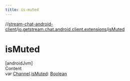 ```yaml
---
title: is-muted
---
```

//[stream-chat-android-client](../../index.md)/[io.getstream.chat.android.client.extensions](index.md)/[isMuted](isMuted.md)



# isMuted  
[androidJvm]  
Content  
var [Channel](../io.getstream.chat.android.client.models/Channel/index.md).[isMuted](isMuted.md): [Boolean](https://kotlinlang.org/api/latest/jvm/stdlib/kotlin/-boolean/index.html)  



